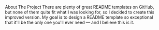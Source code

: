 About The Project
There are plenty of great README templates on GitHub, but none of them quite fit what I was looking for, so I decided to create this improved version. My goal is to design a README template so exceptional that it'll be the only one you'll ever need — and I believe this is it.

